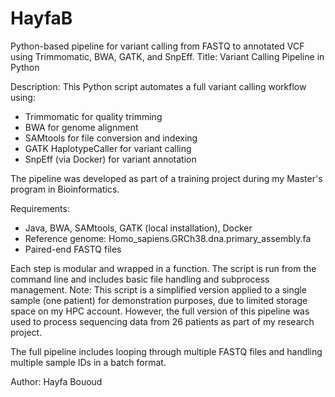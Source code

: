 # HayfaB
Python-based pipeline for variant calling from FASTQ to annotated VCF using Trimmomatic, BWA, GATK, and SnpEff.
Title: Variant Calling Pipeline in Python

Description:
This Python script automates a full variant calling workflow using:
- Trimmomatic for quality trimming
- BWA for genome alignment
- SAMtools for file conversion and indexing
- GATK HaplotypeCaller for variant calling
- SnpEff (via Docker) for variant annotation

The pipeline was developed as part of a training project during my Master's program in Bioinformatics.

Requirements:
- Java, BWA, SAMtools, GATK (local installation), Docker
- Reference genome: Homo_sapiens.GRCh38.dna.primary_assembly.fa
- Paired-end FASTQ files 

Each step is modular and wrapped in a function. The script is run from the command line and includes basic file handling and subprocess management.
Note:
This script is a simplified version applied to a single sample (one patient) for demonstration purposes, due to limited storage space on my HPC account. However, the full version of this pipeline was used to process sequencing data from 26 patients as part of my research project.

The full pipeline includes looping through multiple FASTQ files and handling multiple sample IDs in a batch format.


Author: Hayfa Bououd
